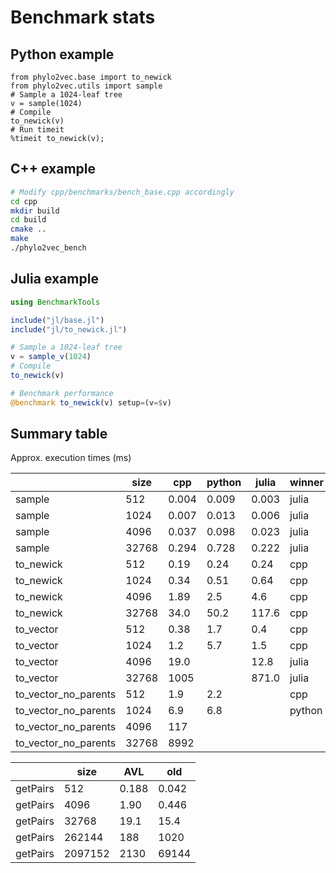 # Benchmark stats

## Python example

```ipython
from phylo2vec.base import to_newick
from phylo2vec.utils import sample
# Sample a 1024-leaf tree
v = sample(1024)
# Compile
to_newick(v)
# Run timeit
%timeit to_newick(v);
```

## C++ example

```bash
# Modify cpp/benchmarks/bench_base.cpp accordingly
cd cpp
mkdir build
cd build
cmake ..
make
./phylo2vec_bench
```

## Julia example

```julia
using BenchmarkTools

include("jl/base.jl")
include("jl/to_newick.jl")

# Sample a 1024-leaf tree
v = sample_v(1024)
# Compile
to_newick(v)

# Benchmark performance
@benchmark to_newick(v) setup=(v=$v)
```

## Summary table

Approx. execution times (ms)

|                      | size  | cpp   | python | julia | winner |
|----------------------|------ |------ |--------|-------|--------|
| sample               | 512   | 0.004 | 0.009  | 0.003 | julia  |
| sample               | 1024  | 0.007 | 0.013  | 0.006 | julia  |
| sample               | 4096  | 0.037 | 0.098  | 0.023 | julia  |
| sample               | 32768 | 0.294 | 0.728  | 0.222 | julia  |
| to_newick            | 512   | 0.19  | 0.24   | 0.24  | cpp    |
| to_newick            | 1024  | 0.34  | 0.51   | 0.64  | cpp    |
| to_newick            | 4096  | 1.89  | 2.5    | 4.6   | cpp    |
| to_newick            | 32768 | 34.0  | 50.2   | 117.6 | cpp    |
| to_vector            | 512   | 0.38  | 1.7    | 0.4   | cpp    |
| to_vector            | 1024  | 1.2   | 5.7    | 1.5   | cpp    |
| to_vector            | 4096  | 19.0  |        | 12.8  | julia  |
| to_vector            | 32768 | 1005  |        | 871.0 | julia  |
| to_vector_no_parents | 512   | 1.9   | 2.2    |       | cpp    |
| to_vector_no_parents | 1024  | 6.9   | 6.8    |       | python |
| to_vector_no_parents | 4096  | 117   |        |       |        |
| to_vector_no_parents | 32768 | 8992  |        |       |        |

|                      | size     | AVL   | old    |
|----------------------|----------|------ |--------|
| getPairs             | 512      | 0.188 | 0.042  |
| getPairs             | 4096     | 1.90  | 0.446  |
| getPairs             | 32768    | 19.1  | 15.4   |
| getPairs             | 262144   | 188   | 1020   |
| getPairs             | 2097152  | 2130  | 69144  |

